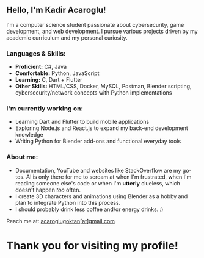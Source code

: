 ## Hello, I'm Kadir Acaroglu!

I'm a computer science student passionate about cybersecurity, game development, and web development. I pursue various projects driven by my academic curriculum and my personal curiosity.

### Languages & Skills:
  - **Proficient:** C#, Java
  - **Comfortable:** Python, JavaScript
  - **Learning:** C, Dart + Flutter
  - **Other Skills:** HTML/CSS, Docker, MySQL, Postman, Blender scripting, cybersecurity/network concepts with Python implementations

### I'm currently working on:
  - Learning Dart and Flutter to build mobile applications
  - Exploring Node.js and React.js to expand my back-end development knowledge
  - Writing Python for Blender add-ons and functional everyday tools

### About me:
  - Documentation, YouTube and websites like StackOverflow are my go-tos. AI is only there for me to scream at when I'm frustrated, when I'm reading someone else's code or when I'm **utterly** clueless, which doesn't happen *too* often.
  - I create 3D characters and animations using Blender as a hobby and plan to integrate Python into this process.
  - I should probably drink less coffee and/or energy drinks. :)

Reach me at: [acaroglugoktan[at]gmail.com](mailto:acaroglugoktan@gmail.com)
# Thank you for visiting my profile!
